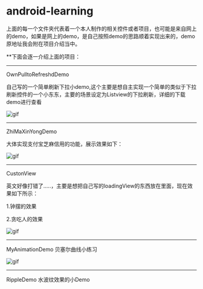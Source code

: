 # android-learning

上面的每一个文件夹代表着一个本人制作的相关控件或者项目，也可能是来自网上的demo，如果是网上的demo，是自己按照demo的思路顺着实现出来的，demo原地址我会附在项目介绍当中。

**下面会逐一介绍上面的项目：


------
OwnPulltoRefreshdDemo
  
  自己写的一个简单刷新下拉小demo,这个主要是想自主实现一个简单的类似于下拉刷新控件的一个小东东，主要的场景设定为Listview的下拉刷新，详细的下载demo进行查看
  
  ![gif](https://github.com/JerryChan123/raw/blob/master/zzz.gif)
  
------
ZhiMaXinYongDemo

  大体实现支付宝芝麻信用的功能，展示效果如下：
  
   ![gif](https://github.com/JerryChan123/raw/blob/master/zhima.gif)
   
-----

CustonView 


  英文好像打错了.....，主要是想把自己写的loadingView的东西放在里面，现在效果如下所示：
  
  1.钟摆的效果
  
  2.贪吃人的效果
  
  ![gif](https://github.com/JerryChan123/raw/blob/master/laodingView.gif)

-----
MyAnimationDemo
  贝塞尔曲线小练习
 
  ![gif](https://github.com/JerryChan123/android-learning/blob/master/MyAnimatioDemo/show/az.gif)

------
RippleDemo
  水波纹效果的小Demo
